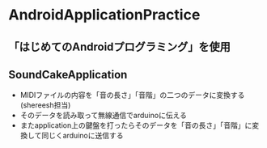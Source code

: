 # AndroidApplicationPractice
## 「はじめてのAndroidプログラミング」を使用

## SoundCakeApplication
- MIDIファイルの内容を「音の長さ」「音階」の二つのデータに変換する(shereesh担当)
- そのデータを読み取って無線通信でarduinoに伝える
- またapplication上の鍵盤を打ったらそのデータを「音の長さ」「音階」に変換して同じくarduinoに送信する
